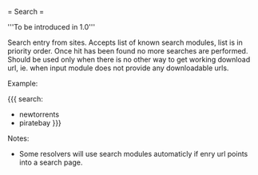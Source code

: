 = Search =

'''To be introduced in 1.0'''

Search entry from sites. Accepts list of known search modules, list is in priority order.
Once hit has been found no more searches are performed. Should be used only when
there is no other way to get working download url, ie. when input module does not provide
any downloadable urls.

Example:

{{{
search:
  - newtorrents
  - piratebay
}}}

Notes:
 * Some resolvers will use search modules automaticly if enry url points into a search page.